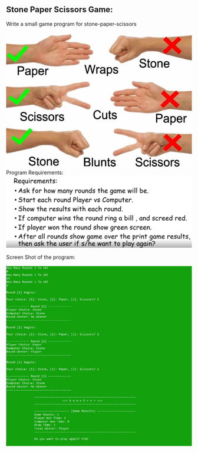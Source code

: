 ## Stone Paper Scissors Game:

Write a small game program for stone-paper-scissors
<br>

<img src = "Game.png" alt = "Game"/>
<br>
Program Requirements:

<br>
<img src = "requirements.PNG" alt = "Requirements"/>
<br>

Screen Shot of the program:
<br>

<img src = "project-img.PNG" alt = "project img"/>
